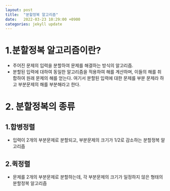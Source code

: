 ```yaml
---
layout: post
title:  "분할정복 알고리즘"
date:   2022-03-23 10:29:00 +0900
categories: jekyll update	
---
```


# 1.분할정복 알고리즘이란?
* 주어진 문제의 입력을 분할하여 문제를 해결하는 방식의 알고리즘.
* 분할된 입력에 대하여 동일한 알고리즘을 적용하여 해를 계산하며, 이들의 해를 취합하여 원래 문제의 해를 얻는다. 여기서 분할된 입력에 대한 문제를 부분 문제라 하고 부분문제의 해를 부분해라고 한다.

# 2. 분할정복의 종류
## 1.합병정렬
* 입력이 2개의 부분문제로 분할되고, 부분문제의 크기가 1/2로 감소하는 분할정복 알고리즘
  
## 2.퀵정렬
* 문제를 2개의 부분문제로 분할하는데, 각 부분문제의 크기가 일정하지 않은 형태의 분할정복 알고리즘
